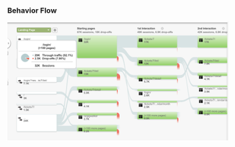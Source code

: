### Behavior Flow

![Google Analytics graph showing the user flow for the enterprise application.](resources/user-flow.png)
